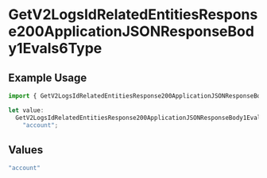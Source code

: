 # GetV2LogsIdRelatedEntitiesResponse200ApplicationJSONResponseBody1Evals6Type

## Example Usage

```typescript
import { GetV2LogsIdRelatedEntitiesResponse200ApplicationJSONResponseBody1Evals6Type } from "orq-poc-typescript-multi-env-version/models/operations";

let value:
  GetV2LogsIdRelatedEntitiesResponse200ApplicationJSONResponseBody1Evals6Type =
    "account";
```

## Values

```typescript
"account"
```